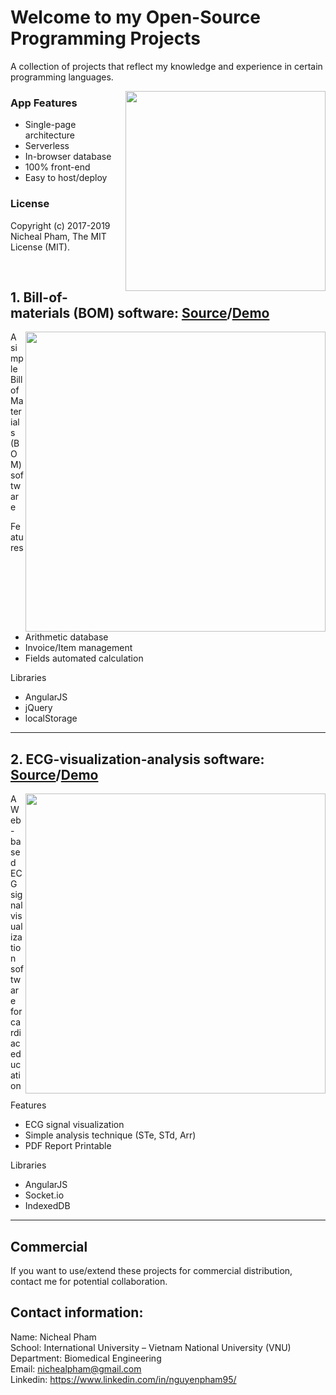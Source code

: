 # Welcome to my Open-Source Programming Projects
<p> A collection of projects that reflect my knowledge and experience in certain programming languages.</p>
<img align="right" src="https://thedistance.co.uk/wp-content/uploads/2016/04/Open-Source-Software-.jpg" hspace="0" vspace="0" width="320">

### App Features
* Single-page architecture
* Serverless
* In-browser database
* 100% front-end
* Easy to host/deploy

### License
Copyright (c) 2017-2019 Nicheal Pham, The MIT License (MIT).

<br/>

## 1. Bill-of-materials (BOM) software: [Source](https://github.com/nichealpham/Open-Source-Projects/blob/master/Bill-of-materials)/[Demo](https://nichealpham.github.io/Open-Source-Projects/Bill-of-materials)

<img align="right" src="https://github.com/nichealpham/Open-Source-Projects/blob/master/Bill-of-materials/captures/1.png" vspace="0" width="480">

A simple Bill of Materials (BOM) software

Features

* Arithmetic database
* Invoice/Item management
* Fields automated calculation

Libraries

* AngularJS
* jQuery
* localStorage

---

## 2. ECG-visualization-analysis software: [Source](https://github.com/nichealpham/Open-Source-Projects/blob/master/ECG-visualization-analysis)/[Demo](https://nichealpham.github.io/Open-Source-Projects/ECG-visualization-analysis)

<img align="right" src="https://github.com/nichealpham/Open-Source-Projects/blob/master/ECG-visualization-analysis/images/signal.PNG" vspace="0" width="480">

A Web-based ECG signal visualization software for cardiac education

Features

* ECG signal visualization
* Simple analysis technique (STe, STd, Arr)
* PDF Report Printable

Libraries

* AngularJS
* Socket.io
* IndexedDB

---

## Commercial
If you want to use/extend these projects for commercial distribution, contact me for potential collaboration.

## Contact information:
Name:  Nicheal Pham<br/>
School:  International University – Vietnam National University (VNU)<br/>
Department:  Biomedical Engineering<br/>
Email: nichealpham@gmail.com<br/>
Linkedin: https://www.linkedin.com/in/nguyenpham95/<br/>
